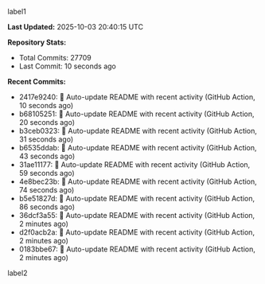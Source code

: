 
label1 
<!-- ACTIVITY_START -->
**Last Updated:** 2025-10-03 20:40:15 UTC

**Repository Stats:**
- Total Commits: 27709
- Last Commit: 10 seconds ago

**Recent Commits:**
- 2417e9240: 🤖 Auto-update README with recent activity (GitHub Action, 10 seconds ago)
- b68105251: 🤖 Auto-update README with recent activity (GitHub Action, 20 seconds ago)
- b3ceb0323: 🤖 Auto-update README with recent activity (GitHub Action, 31 seconds ago)
- b6535ddab: 🤖 Auto-update README with recent activity (GitHub Action, 43 seconds ago)
- 31ae11177: 🤖 Auto-update README with recent activity (GitHub Action, 59 seconds ago)
- 4e8bec23b: 🤖 Auto-update README with recent activity (GitHub Action, 74 seconds ago)
- b5e51827d: 🤖 Auto-update README with recent activity (GitHub Action, 86 seconds ago)
- 36dcf3a55: 🤖 Auto-update README with recent activity (GitHub Action, 2 minutes ago)
- d2f0acb2a: 🤖 Auto-update README with recent activity (GitHub Action, 2 minutes ago)
- 0183bbe67: 🤖 Auto-update README with recent activity (GitHub Action, 2 minutes ago)
<!-- ACTIVITY_END -->

label2

